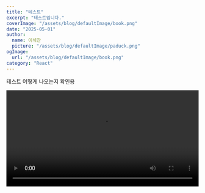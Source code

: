 ```yaml
---
title: "테스트"
excerpt: "테스트입니다."
coverImage: "/assets/blog/defaultImage/book.png"
date: "2025-05-01"
author:
  name: 이석찬
  picture: "/assets/blog/defaultImage/paduck.png"
ogImage:
  url: "/assets/blog/defaultImage/book.png"
category: "React"
---
```


테스트 어떻게 나오는지 확인용

<video controls width="100%">
  <source src="/assets/blog/epigram-final.mp4" type="video/mp4" />
</video>

